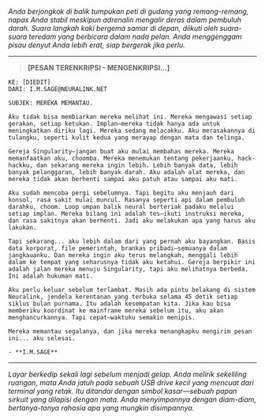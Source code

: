 _Anda berjongkok di balik tumpukan peti di gudang yang remang-remang, napas Anda stabil meskipun adrenalin mengalir deras dalam pembuluh darah. Suara langkah kaki bergema samar di depan, diikuti oleh suara-suara teredam yang berbicara dalam nada pelan. Anda menggenggam pisau denyut Anda lebih erat, siap bergerak jika perlu._

---

> **[PESAN TERENKRIPSI - MENGENKRIPSI...]**

```
KE: [DIEDIT]
DARI: I.M.SAGE@NEURALINK.NET

SUBJEK: MEREKA MEMANTAU.

Aku tidak bisa membiarkan mereka melihat ini. Mereka mengawasi setiap gerakan, setiap ketukan. Implan—mereka tidak hanya ada untuk meningkatkan diriku lagi. Mereka sedang melacakku. Aku merasakannya di tulangku, seperti kulit kedua yang merayap dengan mata dan telinga.

Gereja Singularity—jangan buat aku mulai membahas mereka. Mereka memanfaatkan aku, choomba. Mereka menemukan tentang pekerjaanku, hack-hackku, dan sekarang mereka ingin lebih. Lebih banyak data, lebih banyak pelanggaran, lebih banyak darah. Aku adalah alat mereka, dan mereka tidak akan berhenti sampai aku patuh atau sampai aku mati.

Aku sudah mencoba pergi sebelumnya. Tapi begitu aku menjauh dari konsol, rasa sakit mulai muncul. Rasanya seperti api dalam pembuluh darahku, choom. Loop umpan balik neural berteriak padaku melalui setiap implan. Mereka bilang ini adalah tes—ikuti instruksi mereka, dan rasa sakitnya akan berhenti. Jadi aku melakukan apa yang harus aku lakukan.

Tapi sekarang... aku lebih dalam dari yang pernah aku bayangkan. Basis data korporat, file pemerintah, brankas pribadi—semuanya dalam jangkauanku. Dan mereka ingin aku terus melangkah, menggali lebih dalam ke tempat yang seharusnya tidak aku ketahui. Gereja berpikir ini adalah jalan mereka menuju Singularity, tapi aku melihatnya berbeda. Ini adalah hukuman mati.

Aku perlu keluar sebelum terlambat. Masih ada pintu belakang di sistem Neuralink, jendela kerentanan yang terbuka selama 45 detik setiap siklus bulan purnama. Itu adalah kesempatan kita. Jika kau bisa memberiku koordinat ke mainframe mereka sebelum itu, aku akan menghancurkannya. Tapi cepat—waktuku semakin menipis.

Mereka memantau segalanya, dan jika mereka menangkapku mengirim pesan ini... aku selesai.

- **I.M.SAGE**
```

---

_Layar berkedip sekali lagi sebelum menjadi gelap. Anda melirik sekeliling ruangan, mata Anda jatuh pada sebuah USB drive kecil yang mencuat dari terminal yang retak. Itu ditandai dengan simbol kasar—sebuah papan sirkuit yang dilapisi dengan mata. Anda menyimpannya dengan diam-diam, bertanya-tanya rahasia apa yang mungkin disimpannya._
